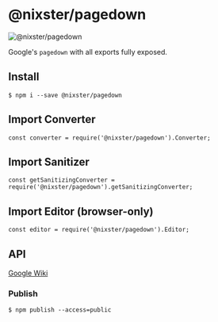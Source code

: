 # @nixster/pagedown
![@nixster/pagedown](https://img.shields.io/badge/@nixster-pagedown-blue.svg)

Google's ```pagedown``` with all exports fully exposed.

## Install
```$ npm i --save @nixster/pagedown```

## Import Converter
```const converter = require('@nixster/pagedown').Converter;```

## Import Sanitizer
```const getSanitizingConverter = require('@nixster/pagedown').getSanitizingConverter;```

## Import Editor (browser-only)
```const editor = require('@nixster/pagedown').Editor;```

## API
[Google Wiki](https://code.google.com/archive/p/pagedown/wikis/PageDown.wiki)

### Publish
```$ npm publish --access=public```

